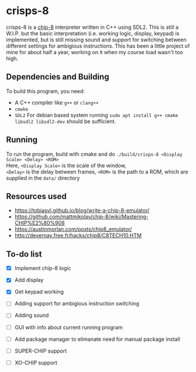 # crisps-8
crisps-8 is a [chip-8](https://en.wikipedia.org/wiki/CHIP-8) interpreter written in C++ using SDL2.
This is still a W.I.P. but the basic interpretation (i.e. working logic, display, keypad) is implemented, but is still missing sound and support for switching between different settings for ambigious instructions.
This has been a little project of mine for about half a year, working on it when my course load wasn't too high.

## Dependencies and Building
To build this program, you need:
* A C++ compiler like ```g++``` or `clang++`
* `cmake`
* `SDL2`
For debian based system running `sudo apt install g++ cmake libsdl2 libsdl2-dev` should be sufficient.

## Running
To run the program, build with cmake and do `./build/crisps-8 <Display Scale> <Delay> <ROM>`  
Here, `<Display Scale>` is the scale of the window,  
`<Delay>` is the delay between frames,
`<ROM>` is the path to a ROM, which are supplied in the `data/` directory

## Resources used
* https://tobiasvl.github.io/blog/write-a-chip-8-emulator/
* https://github.com/mattmikolay/chip-8/wiki/Mastering-CHIP%E2%80%908
* https://austinmorlan.com/posts/chip8_emulator/
* http://devernay.free.fr/hacks/chip8/C8TECH10.HTM

## To-do list
- [x] Implement chip-8 logic
- [x] Add display
- [x] Get keypad working
- [ ] Adding support for ambigious instruction switching
- [ ] Adding sound
- [ ] GUI with info about current running program
- [ ] Add package manager to elimanate need for manual package install
- [ ] SUPER-CHIP support
- [ ] XO-CHIP support

